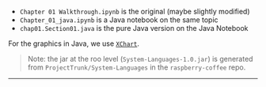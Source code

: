 - `Chapter 01 Walkthrough.ipynb` is the original (maybe slightly modified)
- `Chapter_01_java.ipynb` is a Java notebook on the same topic
- `chap01.Section01.java` is the pure Java version on the Java Notebook

For the graphics in Java, we use [`XChart`](https://knowm.org/open-source/xchart).

> Note: the jar at the roo level (`System-Languages-1.0.jar`) is generated from `ProjectTrunk/System-Languages`
> in the `raspberry-coffee` repo.

---
